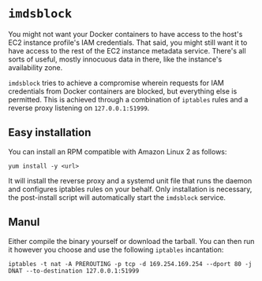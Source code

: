 # `imdsblock`

You might not want your Docker containers to have access to the host's EC2 
instance profile's IAM credentials. That said, you might still want it to have 
access to the rest of the EC2 instance metadata service. There's all sorts
of useful, mostly innocuous data in there, like the instance's availability zone.

`imdsblock` tries to achieve a compromise wherein requests for IAM credentials
from Docker containers are blocked, but everything else is permitted. This is
achieved through a combination of `iptables` rules and a reverse proxy listening
on `127.0.0.1:51999`.

## Easy installation

You can install an RPM compatible with Amazon Linux 2 as follows:

    yum install -y <url>

It will install the reverse proxy and a systemd unit file that runs the daemon 
and configures iptables rules on your behalf. Only installation is necessary, 
the post-install script will automatically start the `imdsblock` service.

## Manul

Either compile the binary yourself or download the tarball. You can then run it
however you choose and use the following `iptables` incantation:

    iptables -t nat -A PREROUTING -p tcp -d 169.254.169.254 --dport 80 -j DNAT --to-destination 127.0.0.1:51999
